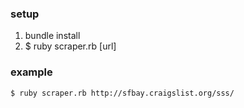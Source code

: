 ### setup

1. bundle install
2. $ ruby scraper.rb [url] 

### example

```shell
$ ruby scraper.rb http://sfbay.craigslist.org/sss/
```
